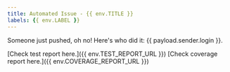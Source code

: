 ```yaml
---
title: Automated Issue - {{ env.TITLE }}
labels: {{ env.LABEL }}
---
```


Someone just pushed, oh no! Here's who did it: {{ payload.sender.login }}.

[Check test report here.]({{ env.TEST_REPORT_URL }})
[Check coverage report here.]({{ env.COVERAGE_REPORT_URL }})
